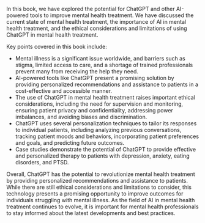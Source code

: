 
In this book, we have explored the potential for ChatGPT and other AI-powered tools to improve mental health treatment. We have discussed the current state of mental health treatment, the importance of AI in mental health treatment, and the ethical considerations and limitations of using ChatGPT in mental health treatment.

Key points covered in this book include:

* Mental illness is a significant issue worldwide, and barriers such as stigma, limited access to care, and a shortage of trained professionals prevent many from receiving the help they need.
* AI-powered tools like ChatGPT present a promising solution by providing personalized recommendations and assistance to patients in a cost-effective and accessible manner.
* The use of ChatGPT in mental health treatment raises important ethical considerations, including the need for supervision and monitoring, ensuring patient privacy and confidentiality, addressing power imbalances, and avoiding biases and discrimination.
* ChatGPT uses several personalization techniques to tailor its responses to individual patients, including analyzing previous conversations, tracking patient moods and behaviors, incorporating patient preferences and goals, and predicting future outcomes.
* Case studies demonstrate the potential of ChatGPT to provide effective and personalized therapy to patients with depression, anxiety, eating disorders, and PTSD.

Overall, ChatGPT has the potential to revolutionize mental health treatment by providing personalized recommendations and assistance to patients. While there are still ethical considerations and limitations to consider, this technology presents a promising opportunity to improve outcomes for individuals struggling with mental illness. As the field of AI in mental health treatment continues to evolve, it is important for mental health professionals to stay informed about the latest developments and best practices.

